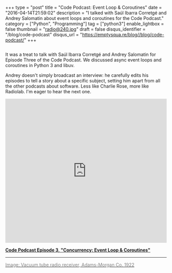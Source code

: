 +++
type = "post"
title = "Code Podcast: Event Loop & Coroutines"
date = "2016-04-14T21:59:02"
description = "I talked with Saúl Ibarra Corretgé and Andrey Salomatin about event loops and coroutines for the Code Podcast."
category = ["Python", "Programming"]
tag = ["python3"]
enable_lightbox = false
thumbnail = "radio@240.jpg"
draft = false
disqus_identifier = "/blog/code-podcast"
disqus_url = "https://emptysqua.re/blog//blog/code-podcast/"
+++

<p><img alt="" src="radio.jpg" /></p>
<p>It was a treat to talk with Saúl Ibarra Corretgé and Andrey Salomatin for Episode Three of the Code Podcast. We discussed async event loops and coroutines in Python 3 and libuv.</p>
<p>Andrey doesn't simply broadcast an interview: he carefully edits his episodes to tell a story about a specific subject, setting him apart from all the other podcasts about software. Less like Charlie Rose, more like Radiolab. I'm eager to hear the next one.</p>
<iframe width="100%" height="450" scrolling="no" frameborder="no" src="https://w.soundcloud.com/player/?url=https%3A//api.soundcloud.com/tracks/259065020&amp;auto_play=false&amp;hide_related=false&amp;show_comments=true&amp;show_user=true&amp;show_reposts=false&amp;visual=true"></iframe>

<p><strong><a href="https://soundcloud.com/podcastcode/3-concurrency-event-loop-coroutines">Code Podcast Episode 3, "Concurrency: Event Loop &amp; Coroutines"</a></strong></p>
<hr />
<p><a href="https://commons.wikimedia.org/wiki/File:Early_1920s_radio_and_horn_speaker.png"><span style="color: gray">Image: Vacuum tube radio receiver, Adams-Morgan Co. 1922</span></a></p>
